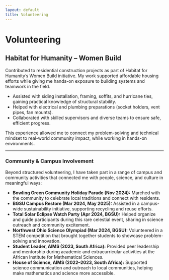 ```yaml
---
layout: default
title: Volunteering
---
```


# Volunteering  

## Habitat for Humanity – Women Build  

Contributed to residential construction projects as part of Habitat for Humanity’s Women Build initiative. My work supported affordable housing efforts while giving me hands-on exposure to building systems and teamwork in the field.  

- Assisted with siding installation, framing, soffits, and hurricane ties, gaining practical knowledge of structural stability.  
- Helped with electrical and plumbing preparations (socket holders, vent pipes, fan mounts).  
- Collaborated with skilled supervisors and diverse teams to ensure safe, efficient progress.  

This experience allowed me to connect my problem-solving and technical mindset to real-world community impact, while working in hands-on environments.  

---

### Community & Campus Involvement  

Beyond structured volunteering, I have taken part in a range of campus and community activities that connected me with people, science, and culture in meaningful ways:  

- **Bowling Green Community Holiday Parade (Nov 2024):** Marched with the community to celebrate local traditions and connect with residents.  
- **BGSU Campus Restore (Mar 2024, May 2025):** Assisted in a campus-wide sustainability initiative, supporting recycling and reuse efforts.  
- **Total Solar Eclipse Watch Party (Apr 2024, BGSU):** Helped organize and guide participants during this rare celestial event, sharing in science outreach and community excitement.  
- **Northwest Ohio Science Olympiad (Mar 2024, BGSU):** Volunteered in a STEM competition that brought together students to showcase problem-solving and innovation.  
- **Student Leader, AIMS (2023, South Africa):** Provided peer leadership and mentorship during academic and extracurricular activities at the African Institute for Mathematical Sciences.  
- **House of Science, AIMS (2022–2023, South Africa):** Supported science communication and outreach to local communities, helping make mathematics and science more accessible.  
 

